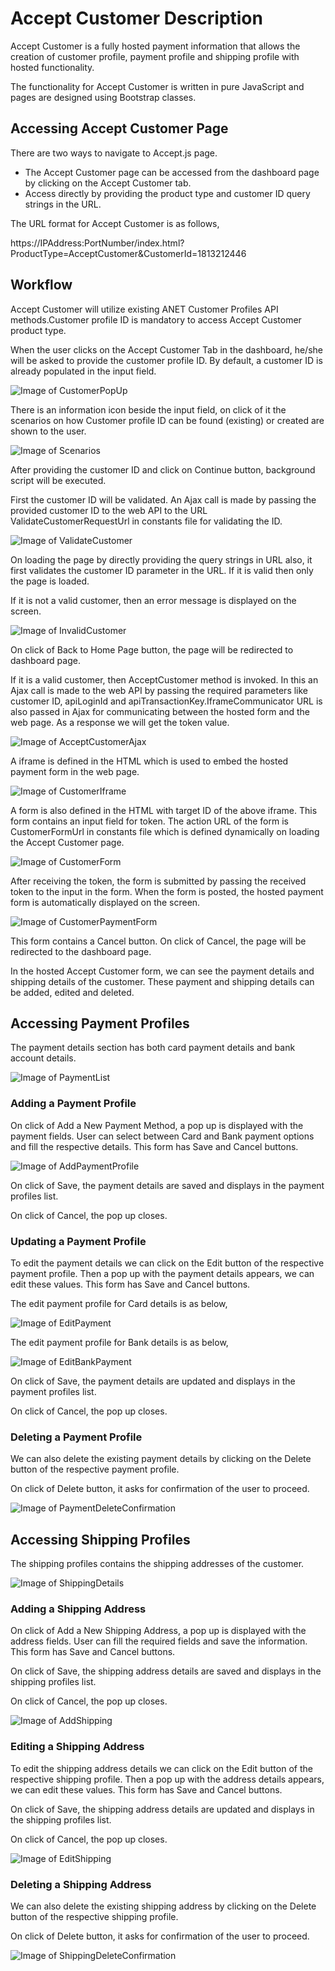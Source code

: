 # Accept Customer Description

Accept Customer is a fully hosted payment information that allows the creation of customer profile, payment profile and shipping profile with hosted functionality. 

The functionality for Accept Customer is written in pure JavaScript and pages are designed using Bootstrap classes.

## Accessing Accept Customer Page

There are two ways to navigate to Accept.js page.

* The Accept Customer page can be accessed from the dashboard page by clicking on the Accept Customer tab. 
* Access directly by providing the product type and customer ID query strings in the URL.
 
The URL format for Accept Customer is as follows,

https://IPAddress:PortNumber/index.html?ProductType=AcceptCustomer&CustomerId=1813212446

## Workflow

Accept Customer will utilize existing ANET Customer Profiles API methods.Customer profile ID is mandatory to access Accept Customer product type. 

When the user clicks on the Accept Customer Tab in the dashboard, he/she will be asked to provide the customer profile ID.
By default, a customer ID is already populated in the input field.

![Image of CustomerPopUp](Github-Images/CustomerPopUp.PNG)

There is an information icon beside the input field, on click of it the scenarios on how Customer profile ID can be found (existing) or created are shown to the user.

![Image of Scenarios](Github-Images/Scenarios.PNG)

After providing the customer ID and click on Continue button, background script will be executed.

First the customer ID will be validated. An Ajax call is made by passing the provided customer ID to the web API to the URL ValidateCustomerRequestUrl in constants file for validating the ID.  

![Image of ValidateCustomer](Github-Images/ValidateCustomer.PNG)

On loading the page by directly providing the query strings in URL also, it first validates the customer ID parameter in the URL. If it is valid
then only the page is loaded.

If it is not a valid customer, then an error message is displayed on the screen.

![Image of InvalidCustomer](Github-Images/InvalidCustomer.PNG)

On click of Back to Home Page button, the page will be redirected to dashboard page.

If it is a valid customer, then AcceptCustomer method is invoked.
In this an Ajax call is made to the web API by passing the required parameters like customer ID, apiLoginId and apiTransactionKey.IframeCommunicator URL is also passed in Ajax for communicating between the hosted form and the web page.
As a response we will get the token value. 

![Image of AcceptCustomerAjax](Github-Images/AcceptCustomerAjax.PNG)

A iframe is defined in the HTML which is used to embed the hosted payment form in the web page. 

![Image of CustomerIframe](Github-Images/CustomerIframe.PNG)

A form is also defined in the HTML with target ID of the above iframe. This form contains an input field for token. The action URL of the form is CustomerFormUrl in constants file which is defined dynamically on loading the Accept Customer page.

![Image of CustomerForm](Github-Images/CustomerForm.PNG)

After receiving the token, the form is submitted by passing the received token to the input in the form.
When the form is posted, the hosted payment form is automatically displayed on the screen.

![Image of CustomerPaymentForm](Github-Images/CustomerPaymentForm.PNG)

This form contains a Cancel button. On click of Cancel, the page will be redirected to the dashboard page.

In the hosted Accept Customer form, we can see the payment details and shipping details of the customer.
These payment and shipping details can be added, edited and deleted.

## Accessing Payment Profiles

The payment details section has both card payment details and bank account details.

![Image of PaymentList](Github-Images/PaymentList.PNG)

### Adding a Payment Profile

On click of Add a New Payment Method, a pop up is displayed with the payment fields. User can select between Card and Bank payment options and fill the respective details.
This form has Save and Cancel buttons. 

![Image of AddPaymentProfile](Github-Images/AddPaymentProfile.PNG)

On click of Save, the payment details are saved and displays in the payment profiles list.

On click of Cancel, the pop up closes.

### Updating a Payment Profile

To edit the payment details we can click on the Edit button of the respective payment profile. Then a pop up with the payment details appears, we can edit these values.
This form has Save and Cancel buttons. 

The edit payment profile for Card details is as below,

![Image of EditPayment](Github-Images/EditPayment.PNG)

The edit payment profile for Bank details is as below,

![Image of EditBankPayment](Github-Images/EditBankPayment.PNG)

On click of Save, the payment details are updated and displays in the payment profiles list.

On click of Cancel, the pop up closes.

### Deleting a Payment Profile

We can also delete the existing payment details by clicking on the Delete button of the respective payment profile.

On click of Delete button, it asks for confirmation of the user to proceed.

![Image of PaymentDeleteConfirmation](Github-Images/PaymentDeleteConfirmation.PNG)

## Accessing Shipping Profiles

The shipping profiles contains the shipping addresses of the customer.

![Image of ShippingDetails](Github-Images/ShippingDetails.PNG)

### Adding a Shipping Address

On click of Add a New Shipping Address, a pop up is displayed with the address fields. User can fill the required fields and save the information.
This form has Save and Cancel buttons. 

On click of Save, the shipping address details are saved and displays in the shipping profiles list.

On click of Cancel, the pop up closes.

![Image of AddShipping](Github-Images/AddShipping.PNG)

### Editing a Shipping Address

To edit the shipping address details we can click on the Edit button of the respective shipping profile. Then a pop up with the address details appears, we can edit these values.
This form has Save and Cancel buttons. 

On click of Save, the shipping address details are updated and displays in the shipping profiles list.

On click of Cancel, the pop up closes.

![Image of EditShipping](Github-Images/EditShipping.PNG)

### Deleting a Shipping Address

We can also delete the existing shipping address by clicking on the Delete button of the respective shipping profile.

On click of Delete button, it asks for confirmation of the user to proceed.

![Image of ShippingDeleteConfirmation](Github-Images/ShippingDeleteConfirmation.PNG)